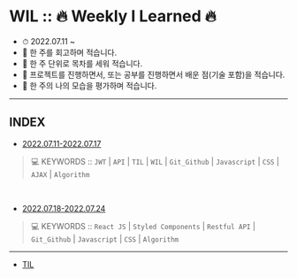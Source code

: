 # WIL :: 🔥 Weekly I Learned 🔥 
- ⏱ 2022.07.11 ~
- 📝 한 주를 회고하며 적습니다.
- 📝 한 주 단위로 목차를 세워 적습니다.
- 📝 프로젝트를 진행하면서, 또는 공부를 진행하면서 배운 점(기술 포함)을 적습니다.
- 📝 한 주의 나의 모습을 평가하며 적습니다.

-----

## INDEX

- [2022.07.11-2022.07.17](https://github.com/YooJinRa/wil/tree/main/20220711-20220717)
> 💻 KEYWORDS ::  `JWT`  |  `API`  |  `TIL`  |  `WIL`  |  `Git_Github`  |  `Javascript`  | `CSS`  |  `AJAX`  |  `Algorithm`
<br />

- [2022.07.18-2022.07.24](https://github.com/YooJinRa/wil/tree/main/20220718-20220724)
> 💻 KEYWORDS ::  `React JS`  |  `Styled Components`  |  `Restful API`  |  `Git_Github`  |  `Javascript`  | `CSS`  |  `Algorithm`


-----

- [TIL](https://github.com/YooJinRa/til)